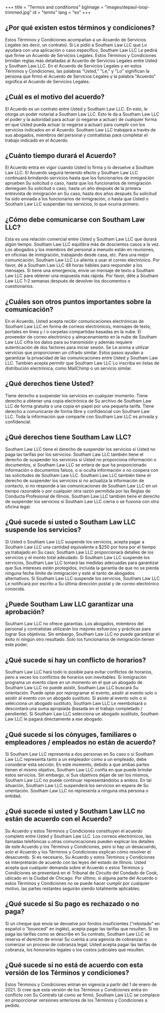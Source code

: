 +++
title = "Termos and conditionos"
bgImage = "images/depaul-loop-trimmed.jpg"
id = "terms"
lang = "es"
+++

## ¿Por qué existen estos términos y condiciones?

Estos Términos y Condiciones acompañan a un Acuerdo de Servicios Legales (es decir, un contrato). Si Le pidió a Southam Law LLC que Lo ayudara con una aplicación o caso específico, Southam Law LLC Le pedirá que firme un Acuerdo de Servicios Legales. Estos Términos y Condiciones brindan reglas más detalladas al Acuerdo de Servicios Legales entre Usted y Southam Law LLC. En el Acuerdo de Servicios Legales y en estos Términos y Condiciones, las palabras "Usted," "Le," y "Lo" significan la persona que firmó el Acuerdo de Servicios Legales y la palabra "Acuerdo" significa el Acuerdo de Servicios Legales.

## ¿Cuál es el motivo del acuerdo?

El Acuerdo es un contrato entre Usted y Southam Law LLC. En esto, le otorga un poder notarial a Southam Law LLC. Esto le da a Southam Law LLC el poder y la autoridad para actuar (o negarse a actuar) de cualquier forma en que Usted pueda actuar (o negarse a actuar) para cumplir con los servicios indicados en el Acuerdo. Southam Law LLC trabajará a través de sus abogados, miembros del personal y contratistas para completar el trabajo indicado en el Acuerdo.

## ¿Cuánto tiempo durará el Acuerdo?

El Acuerdo entra en vigor cuando Usted lo firma y lo devuelve a Southam Law LLC. El Acuerdo seguirá teniendo efecto y Southam Law LLC continuará brindando servicios hasta que los funcionarios de inmigración aprueben Su solicitud o caso, hasta que los funcionarios de inmigración denieguen Su solicitud o caso, hasta un año después de la primera entrevista de inmigración en Su caso, hasta dos años después Su solicitud ha sido enviada a los funcionarios de inmigración, o hasta que Usted o Southam Law LLC suspendan los servicios, lo que ocurra primero.

## ¿Cómo debe comunicarse con Southam Law LLC?

Esta es una relación comercial entre Usted y Southam Law LLC que durará algún tiempo. Southam Law LLC equilibra más de doscientos casos a la vez. Los abogados y los miembros del personal a menudo están en reuniones, en oficinas de inmigración, trabajando desde casa, etc. Para una mejor comunicación, Southam Law LLC Lo alienta a usar el correo electrónico. Por favor, dé a Southam Law LLC 48 horas hábiles para responder a los mensajes. Si tiene una emergencia, envíe un mensaje de texto a Southam Law LLC para obtener una respuesta más rápida. Por favor, déle a Southam Law LLC 1-2 semanas después de devolver los documentos o cuestionarios.

## ¿Cuáles son otros puntos importantes sobre la comunicación?

En el Acuerdo, Usted acepta recibir comunicaciones electrónicas de Southam Law LLC en forma de correos electrónicos, mensajes de texto, portales en línea y / o carpetas compartidas basadas en la nube. El proveedor de correo electrónico y almacenamiento en la nube de Southam Law LLC cifra los datos para su transmisión y además requiere autenticación de dos factores para iniciar sesión. Se Le anima a utilizar servicios que proporcionen un cifrado similar. Estos pasos ayudan a garantizar la privacidad de las comunicaciones entre Usted y Southam Law LLC. También acepta permitir que Southam Law LLC Lo inscriba en listas de distribución electrónica, como MailChimp o un servicio similar.

## ¿Qué derechos tiene Usted?

Tiene derecho a suspender los servicios en cualquier momento. Tiene derecho a obtener una copia electrónica de Su archivo de Southam Law LLC de forma gratuita o una copia en papel por una pequeña tarifa. Tiene derecho a comunicarse de forma libre y confidencial con Southam Law LLC. Toda la información que comparte con Southam Law LLC es privada y confidencial.

## ¿Qué derechos tiene Southam Law LLC?

Southam Law LLC tiene el derecho de suspender los servicios si Usted no paga las tarifas por los servicios. Southam Law LLC también tiene el derecho de suspender los servicios si Usted no proporciona información o documentos, si Southam Law LLC se entera de que ha proporcionado información o documentos falsos, o si oculta información o no coopera con las solicitudes de Southam Law LLC. Southam Law LLC también tiene el derecho de suspender los servicios si no actualiza la información de contacto, si no responde a las comunicaciones de Southam Law LLC en un tiempo razonable o por cualquier otra razón permitida por las Reglas de Conducta Profesional de Illinois. Southam Law LLC también tiene el derecho de suspender los servicios si Southam Law LLC cierra o se fusiona con otra oficina legal.

## ¿Qué sucede si usted o Southam Law LLC suspende los servicios?

Si Usted o Southam Law LLC suspende los servicios, acepta pagar a Southam Law LLC una cantidad equivalente a $250 por hora por el tiempo ya trabajado en Su caso; Southam Law LLC proporcionará detalles de los servicios y el monto total adeudado. Si Southam Law LLC suspende los servicios, Southam Law LLC tomará las medidas adecuadas para garantizar que Sus intereses estén protegidos, incluida la garantía de que no se pierda ninguna fecha límite de inmigración y esté al tanto de abogados alternativos. Si Southam Law LLC suspende los servicios, Southam Law LLC Le notificará por escrito a Su última dirección postal y de correo electrónico conocida.

## ¿Puede Southam Law LLC garantizar una aprobación?

Southam Law LLC no ofrece garantías. Los abogados, miembros del personal y contratistas utilizarán los mejores esfuerzos y prácticas para lograr Sus objetivos. Sin embargo, Southam Law LLC no puede garantizar el éxito ni ningún otro resultado. Solo los funcionarios de inmigración tienen este poder.

## ¿Qué sucede si hay un conflicto de horarios?

Southam Law LLC hará todo lo posible para evitar conflictos de horarios, pero a veces los conflictos de horarios son inevitables. Si inmigración programa un evento clave en un momento en el que un abogado de Southam Law LLC no puede asistir, Southam Law LLC buscará Su orientación. Puede optar por reprogramar el evento, asistir al evento solo o asistir al evento con un abogado sustituto. Si asiste al evento solo o si selecciona un abogado sustituto, Southam Law LLC Le reembolsará o descontará una suma apropiada (basada en el trabajo completado / pendiente). Si Southam Law LLC selecciona un abogado sustituto, Southam Law LLC le pagará directamente a ese abogado.

## ¿Qué sucede si los cónyuges, familiares o empleadores / empleados no están de acuerdo?

Si Southam Law LLC representa a dos personas en Su caso o si Southam Law LLC representa tanto a un empleador como a un empleado, debe considerar esta sección. En este momento, debido a que ambas partes tienen el mismo objetivo, Southam Law LLC confía en que puede brindar estos servicios. Sin embargo, si Sus objetivos dejan de ser los mismos, Southam Law LLC no puede continuar representándolos a ambos. En tal situación, Southam Law LLC suspenderá los servicios en espera de Su orientación. Southam Law LLC no representa a ninguna otra persona o entidad.

## ¿Qué sucede si usted y Southam Law LLC no están de acuerdo con el Acuerdo?

Su Acuerdo y estos Términos y Condiciones constituyen el acuerdo completo entre Usted y Southam Law LLC. Los correos electrónicos, las llamadas telefónicas u otras comunicaciones pueden explicar los detalles de este Acuerdo y los Términos y Condiciones, pero si hay un desacuerdo, solo el Acuerdo y los Términos y Condiciones explican cómo resolver el desacuerdo. Si es necesario, Su Acuerdo y estos Términos y Condiciones se interpretarán de acuerdo con las leyes del estado de Illinois. Usted acepta que cualquier demanda sobre el Acuerdo o estos Términos y Condiciones se presentará en el Tribunal de Circuito del Condado de Cook, ubicado en la Ciudad de Chicago. Por último, si alguna parte del Acuerdo o estos Términos y Condiciones no se puede hacer cumplir por cualquier motivo, las partes restantes seguirán siendo totalmente aplicables.

## ¿Qué sucede si Su pago es rechazado o no paga?

Si un cheque que envía se devuelve por fondos insuficientes ("rebotado" en español o "bounced" en inglés), acepta pagar las tarifas que resulten. Si no paga las tarifas como se describe en Su contrato, Southam Law LLC se reserva el derecho de enviar Su cuenta a una agencia de cobranzas o comenzar un proceso de cobranza legal; Usted acepta pagar las tarifas de cobranza, los honorarios legales o los costos judiciales que resulten.

## ¿Qué sucede si no está de acuerdo con esta versión de los Términos y condiciones?

Estos Términos y Condiciones entran en vigencia a partir del 1 de enero de 2021. Si cree que esta versión de los Términos y Condiciones entra en conflicto con Su Contrato tal como se firmó, Southam Law LLC se complace en proporcionar versiones anteriores de los Términos y Condiciones a pedido.

